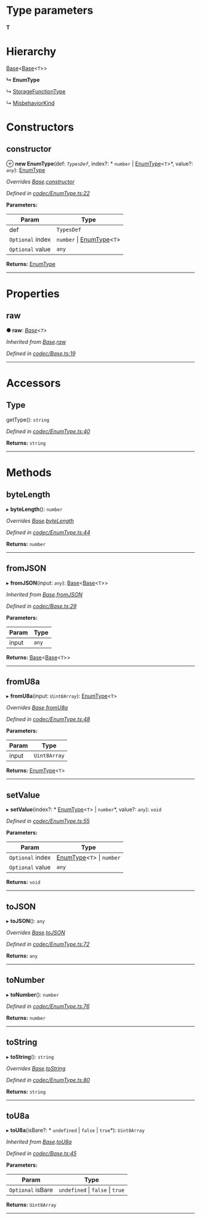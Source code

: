 

# Type parameters
#### T 
# Hierarchy

 [Base](_codec_base_.base.md)<[Base](_codec_base_.base.md)<`T`>>

**↳ EnumType**

↳  [StorageFunctionType](_metadata_.storagefunctiontype.md)

↳  [MisbehaviorKind](_misbehaviorreport_.misbehaviorkind.md)

# Constructors

<a id="constructor"></a>

##  constructor

⊕ **new EnumType**(def: *`TypesDef`*, index?: * `number` &#124; [EnumType](_codec_enumtype_.enumtype.md)<`T`>*, value?: *`any`*): [EnumType](_codec_enumtype_.enumtype.md)

*Overrides [Base](_codec_base_.base.md).[constructor](_codec_base_.base.md#constructor)*

*Defined in [codec/EnumType.ts:22](https://github.com/polkadot-js/api/blob/267411d/packages/types/src/codec/EnumType.ts#L22)*

**Parameters:**

| Param | Type |
| ------ | ------ |
| def | `TypesDef` |
| `Optional` index |  `number` &#124; [EnumType](_codec_enumtype_.enumtype.md)<`T`>|
| `Optional` value | `any` |

**Returns:** [EnumType](_codec_enumtype_.enumtype.md)

___

# Properties

<a id="raw"></a>

##  raw

**● raw**: *[Base](_codec_base_.base.md)<`T`>*

*Inherited from [Base](_codec_base_.base.md).[raw](_codec_base_.base.md#raw)*

*Defined in [codec/Base.ts:19](https://github.com/polkadot-js/api/blob/267411d/packages/types/src/codec/Base.ts#L19)*

___

# Accessors

<a id="type"></a>

##  Type

getType(): `string`

*Defined in [codec/EnumType.ts:40](https://github.com/polkadot-js/api/blob/267411d/packages/types/src/codec/EnumType.ts#L40)*

**Returns:** `string`

___

# Methods

<a id="bytelength"></a>

##  byteLength

▸ **byteLength**(): `number`

*Overrides [Base](_codec_base_.base.md).[byteLength](_codec_base_.base.md#bytelength)*

*Defined in [codec/EnumType.ts:44](https://github.com/polkadot-js/api/blob/267411d/packages/types/src/codec/EnumType.ts#L44)*

**Returns:** `number`

___
<a id="fromjson"></a>

##  fromJSON

▸ **fromJSON**(input: *`any`*): [Base](_codec_base_.base.md)<[Base](_codec_base_.base.md)<`T`>>

*Inherited from [Base](_codec_base_.base.md).[fromJSON](_codec_base_.base.md#fromjson)*

*Defined in [codec/Base.ts:29](https://github.com/polkadot-js/api/blob/267411d/packages/types/src/codec/Base.ts#L29)*

**Parameters:**

| Param | Type |
| ------ | ------ |
| input | `any` |

**Returns:** [Base](_codec_base_.base.md)<[Base](_codec_base_.base.md)<`T`>>

___
<a id="fromu8a"></a>

##  fromU8a

▸ **fromU8a**(input: *`Uint8Array`*): [EnumType](_codec_enumtype_.enumtype.md)<`T`>

*Overrides [Base](_codec_base_.base.md).[fromU8a](_codec_base_.base.md#fromu8a)*

*Defined in [codec/EnumType.ts:48](https://github.com/polkadot-js/api/blob/267411d/packages/types/src/codec/EnumType.ts#L48)*

**Parameters:**

| Param | Type |
| ------ | ------ |
| input | `Uint8Array` |

**Returns:** [EnumType](_codec_enumtype_.enumtype.md)<`T`>

___
<a id="setvalue"></a>

##  setValue

▸ **setValue**(index?: * [EnumType](_codec_enumtype_.enumtype.md)<`T`> &#124; `number`*, value?: *`any`*): `void`

*Defined in [codec/EnumType.ts:55](https://github.com/polkadot-js/api/blob/267411d/packages/types/src/codec/EnumType.ts#L55)*

**Parameters:**

| Param | Type |
| ------ | ------ |
| `Optional` index |  [EnumType](_codec_enumtype_.enumtype.md)<`T`> &#124; `number`|
| `Optional` value | `any` |

**Returns:** `void`

___
<a id="tojson"></a>

##  toJSON

▸ **toJSON**(): `any`

*Overrides [Base](_codec_base_.base.md).[toJSON](_codec_base_.base.md#tojson)*

*Defined in [codec/EnumType.ts:72](https://github.com/polkadot-js/api/blob/267411d/packages/types/src/codec/EnumType.ts#L72)*

**Returns:** `any`

___
<a id="tonumber"></a>

##  toNumber

▸ **toNumber**(): `number`

*Defined in [codec/EnumType.ts:76](https://github.com/polkadot-js/api/blob/267411d/packages/types/src/codec/EnumType.ts#L76)*

**Returns:** `number`

___
<a id="tostring"></a>

##  toString

▸ **toString**(): `string`

*Overrides [Base](_codec_base_.base.md).[toString](_codec_base_.base.md#tostring)*

*Defined in [codec/EnumType.ts:80](https://github.com/polkadot-js/api/blob/267411d/packages/types/src/codec/EnumType.ts#L80)*

**Returns:** `string`

___
<a id="tou8a"></a>

##  toU8a

▸ **toU8a**(isBare?: * `undefined` &#124; `false` &#124; `true`*): `Uint8Array`

*Inherited from [Base](_codec_base_.base.md).[toU8a](_codec_base_.base.md#tou8a)*

*Defined in [codec/Base.ts:45](https://github.com/polkadot-js/api/blob/267411d/packages/types/src/codec/Base.ts#L45)*

**Parameters:**

| Param | Type |
| ------ | ------ |
| `Optional` isBare |  `undefined` &#124; `false` &#124; `true`|

**Returns:** `Uint8Array`

___

